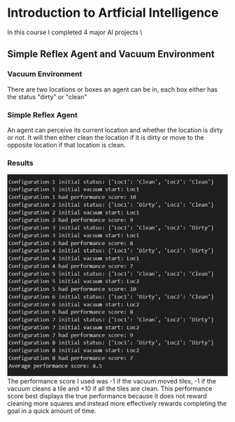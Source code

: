 # Introduction to Artficial Intelligence

In this course I completed 4 major AI projects \

## Simple Reflex Agent and Vacuum Environment
### Vacuum Environment
There are two locations or boxes an agent can be in, each box either has the status "dirty" or "clean"

### Simple Reflex Agent
An agent can perceive its current location and whether the location is dirty or not. It will then either clean the location if it is dirty or move to the opposite location if that location is clean.

### Results
![Screenshot](VacuumReflexAgentResults.png) \
The performance score I used was -1 if the vacuum moved tiles, -1 if the vacuum cleans a tile and +10 if all the tiles are clean. This performance score best displays the true performance because it does not reward cleaning more squares and instead more effectively rewards completing the goal in a quick amount of time. 

##
